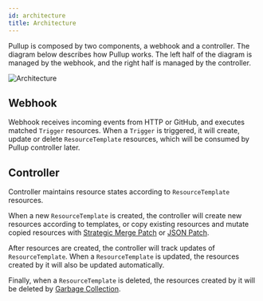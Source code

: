 ```yaml
---
id: architecture
title: Architecture
---
```


Pullup is composed by two components, a webhook and a controller. The diagram below describes how Pullup works. The left half of the diagram is managed by the webhook, and the right half is managed by the controller.

![Architecture](/img/architecture.png)

## Webhook

Webhook receives incoming events from HTTP or GitHub, and executes matched `Trigger` resources. When a `Trigger` is triggered, it will create, update or delete `ResourceTemplate` resources, which will be consumed by Pullup controller later.

## Controller

Controller maintains resource states according to `ResourceTemplate` resources.

When a new `ResourceTemplate` is created, the controller will create new resources according to templates, or copy existing resources and mutate copied resources with [Strategic Merge Patch](https://github.com/kubernetes/community/blob/master/contributors/devel/sig-api-machinery/strategic-merge-patch.md) or [JSON Patch](http://jsonpatch.com/).

After resources are created, the controller will track updates of `ResourceTemplate`. When a `ResourceTemplate` is updated, the resources created by it will also be updated automatically.

Finally, when a `ResourceTemplate` is deleted, the resources created by it will be deleted by [Garbage Collection](https://kubernetes.io/docs/concepts/workloads/controllers/garbage-collection/).
